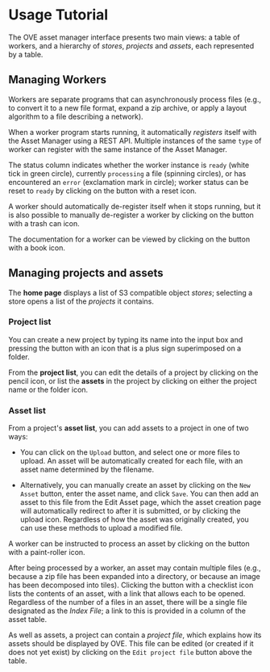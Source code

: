 # Usage Tutorial

The OVE asset manager interface presents two main views: a table of workers, and a hierarchy of *stores*, *projects* and *assets*, each represented by a table.


## Managing Workers

Workers are separate programs that can asynchronously process files (e.g., to convert it to a new file format, expand a zip archive, or apply a layout algorithm to a file describing a network).

When a worker program starts running, it automatically *registers* itself with the Asset Manager using a REST API. 
Multiple instances of the same `type` of worker can register with the same instance of the Asset Manager.

The status column indicates whether the worker instance is `ready` (white tick in green circle), currently `processing` a file (spinning circles), or has encountered an `error` (exclamation mark in circle); worker status can be reset to `ready` by clicking on the button with a reset icon.

A worker should automatically de-register itself when it stops running, but it is also possible to manually de-register a worker by clicking on the button with a trash can icon.

The documentation for a worker can be viewed by clicking on the button with a book icon.


## Managing projects and assets

The **home page** displays a list of S3 compatible object *stores*; selecting a store opens a list of the *projects* it contains.


### Project list

You can create a new project by typing its name into the input box and pressing the button with an icon that is a plus sign superimposed on a folder.

From the **project list**, you can edit the details of a project by clicking on the pencil icon, or list the **assets** in the project by clicking on either the project name or the folder icon.


### Asset list

From a project's **asset list**, you can add assets to a project in one of two ways:

* You can click on the `Upload` button, and select one or more files to upload. An asset will be automatically created for each file, with an asset name determined by the filename.

* Alternatively, you can manually create an asset by clicking on the `New Asset` button, enter the asset name, and click `Save`. 
You can then add an asset to this file from the Edit Asset page, which the asset creation page will automatically redirect to after it is submitted, or by clicking the upload icon.
Regardless of how the asset was originally created, you can use these methods to upload a modified file. 

A worker can be instructed to process an asset by clicking on the button with a paint-roller icon.

After being processed by a worker, an asset may contain multiple files (e.g., because a zip file has been expanded into a directory, or because an image has been decomposed into tiles). 
Clicking the button with a checklist icon lists the contents of an asset, with a link that allows each to be opened.
Regardless of the number of a files in an asset, there will be a single file designated as the *Index File*; a link to this is provided in a column of the asset table.

As well as assets, a project can contain a *project file*, which explains how its assets should be displayed by OVE.
This file can be edited (or created if it does not yet exist) by clicking on the `Edit project file` button above the table.
